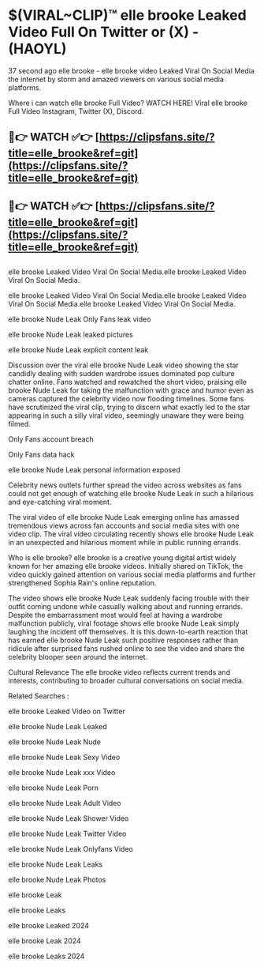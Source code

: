 # $(VIRAL~CLIP)™ elle brooke Leaked Video Full On Twitter or (X) -(HAOYL)
37 second ago elle brooke - elle brooke video Leaked Viral On Social Media the internet by storm and amazed viewers on various social media platforms.

Where i can watch elle brooke Full Video? WATCH HERE! Viral elle brooke Full Video Instagram, Twitter (X), Discord.

## 🔴👉 WATCH ✅👉 [https://clipsfans.site/?title=elle_brooke&ref=git](https://clipsfans.site/?title=elle_brooke&ref=git)
## 🔴👉 WATCH ✅👉 [https://clipsfans.site/?title=elle_brooke&ref=git](https://clipsfans.site/?title=elle_brooke&ref=git)
##
elle brooke Leaked Video Viral On Social Media.elle brooke Leaked Video Viral On Social Media.

elle brooke Leaked Video Viral On Social Media.elle brooke Leaked Video Viral On Social Media.elle brooke Leaked Video Viral On Social Media.

elle brooke Nude Leak Only Fans leak video

elle brooke Nude Leak leaked pictures

elle brooke Nude Leak explicit content leak

Discussion over the viral elle brooke Nude Leak video showing the star candidly dealing with sudden wardrobe issues dominated pop culture chatter online. Fans watched and rewatched the short video, praising elle brooke Nude Leak for taking the malfunction with grace and humor even as cameras captured the celebrity video now flooding timelines. Some fans have scrutinized the viral clip, trying to discern what exactly led to the star appearing in such a silly viral video, seemingly unaware they were being filmed.


Only Fans account breach

Only Fans data hack

elle brooke Nude Leak personal information exposed

Celebrity news outlets further spread the video across websites as fans could not get enough of watching elle brooke Nude Leak in such a hilarious and eye-catching viral moment.


The viral video of elle brooke Nude Leak emerging online has amassed tremendous views across fan accounts and social media sites with one video clip. The viral video circulating recently shows elle brooke Nude Leak in an unexpected and hilarious moment while in public running errands.


Who is elle brooke? elle brooke is a creative young digital artist widely known for her amazing elle brooke videos. Initially shared on TikTok, the video quickly gained attention on various social media platforms and further strengthened Sophia Rain's online reputation.

The video shows elle brooke Nude Leak suddenly facing trouble with their outfit coming undone while casually walking about and running errands. Despite the embarrassment most would feel at having a wardrobe malfunction publicly, viral footage shows elle brooke Nude Leak simply laughing the incident off themselves. It is this down-to-earth reaction that has earned elle brooke Nude Leak such positive responses rather than ridicule after surprised fans rushed online to see the video and share the celebrity blooper seen around the internet.

Cultural Relevance The elle brooke video reflects current trends and interests, contributing to broader cultural conversations on social media.

Related Searches :

elle brooke Leaked Video on Twitter

elle brooke Nude Leak Leaked

elle brooke Nude Leak Nude

elle brooke Nude Leak Sexy Video

elle brooke Nude Leak xxx Video

elle brooke Nude Leak Porn

elle brooke Nude Leak Adult Video

elle brooke Nude Leak Shower Video

elle brooke Nude Leak Twitter Video

elle brooke Nude Leak Onlyfans Video

elle brooke Nude Leak Leaks

elle brooke Nude Leak Photos

elle brooke Leak

elle brooke Leaks

elle brooke Leaked 2024

elle brooke Leak 2024

elle brooke Leaks 2024
